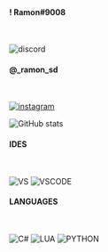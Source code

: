 <br>

#### **!  Ramon#9008**
<br>

![discord](https://img.shields.io/badge/Discord-7289DA?style=for-the-badge&logo=discord&logoColor=white)
<br>

#### **@_ramon_sd**
<br>

[![instagram](https://img.shields.io/badge/Instagram-E4405F?style=for-the-badge&logo=instagram&logoColor=white)](https://www.instagram.com/_ramon_sd/)
<br>

![GitHub stats](https://github-readme-stats.vercel.app/api?username=Ramon-Sd&show_icons=true&theme=radical)
<br>

#### **IDES**
<br>

![VS](https://img.shields.io/badge/Visual_Studio-5C2D91?style=for-the-badge&logo=visual%20studio&logoColor=white)
![VSCODE](https://img.shields.io/badge/Visual_Studio_Code-0078D4?style=for-the-badge&logo=visual%20studio%20code&logoColor=white)
<br>

#### **LANGUAGES**
<br>

![C#](https://img.shields.io/badge/C%23-239120?style=for-the-badge&logo=c-sharp&logoColor=white)
![LUA](https://img.shields.io/badge/Lua-2C2D72?style=for-the-badge&logo=lua&logoColor=white)
![PYTHON](https://img.shields.io/badge/Python-14354C?style=for-the-badge&logo=python&logoColor=white)
